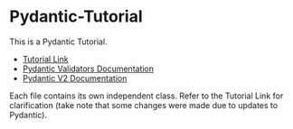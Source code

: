 # Pydantic-Tutorial
This is a Pydantic Tutorial.

* [Tutorial Link](https://betterprogramming.pub/the-beginners-guide-to-pydantic-ba33b26cde89)
* [Pydantic Validators Documentation](https://docs.pydantic.dev/latest/usage/validators/)
* [Pydantic V2 Documentation](https://docs.pydantic.dev/dev-v2/migration/)

Each file contains its own independent class. Refer to the Tutorial Link for clarification (take note that some changes were made due to updates to Pydantic).
